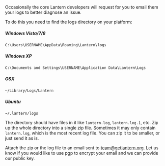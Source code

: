 Occasionally the core Lantern developers will request for you to email
them your logs to better diagnose an issue.

To do this you need to find the logs directory on your platform:

##### Windows Vista/7/8

`C:\Users\USERNAME\AppData\Roaming\Lantern\logs`

##### Windows XP

`C:\Documents and Settings\USERNAME\Application Data\Lantern\Logs`

##### OSX 

`~/Library/Logs/Lantern`

##### Ubuntu 

`~/.lantern/logs`

The directory should have files in it like `lantern.log`, `lantern.log.1`, etc. Zip up the whole directory into a single zip file. Sometimes it may only contain `lantern.log`, which is the most recent log file. You can zip it to be smaller, or just send it as is.

Attach the zip or the log file to an email sent to team@getlantern.org. Let us know if you would like to use pgp to encrypt your email and we can provide our public key.